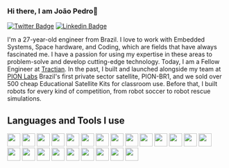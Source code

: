 ### Hi there, I am João Pedro👋

[![Twitter Badge](https://img.shields.io/badge/joaopedrovbs-blue?logo=twitter&style=for-the-badge)](https://twitter.com/joaopedrovbs)
[![Linkedin Badge](https://img.shields.io/badge/-Joao%20pedro%20Vilas-blue?style=for-the-badge&logo=Linkedin&logoColor=white&link=https://www.linkedin.com/in/joaopedrovbs/)](https://www.linkedin.com/in/joaopedrovbs/)

I'm a 27-year-old engineer from Brazil. I love to work with Embedded Systems, Space hardware, and Coding, which are fields that have always fascinated me. I have a passion for using my expertise in these areas to problem-solve and develop cutting-edge technology. Today, I am a Fellow Engineer at [Tractian](https://tractian.com). In the past, I built and launched alongside my team at [PION Labs](https://github.com/pion-labs) Brazil's first private sector satellite, PION-BR1, and we sold over 500 cheap Educational Satellite Kits for classroom use. Before that, I built robots for every kind of competition, from robot soccer to robot rescue simulations.

<h2> Languages and Tools I use </h2>

<img height="30" src="https://img.shields.io/badge/Git-F05032?style=for-the-badge&logo=git&logoColor=white"> <img height="30" src="https://img.shields.io/badge/C-00599C?style=for-the-badge&logo=c&logoColor=white"> <img height="30" src="https://img.shields.io/badge/kicad-314CB0?style=for-the-badge&logo=kicad&logoColor=white"> <img height="30" src="https://img.shields.io/badge/arm-0091BD?style=for-the-badge&logo=arm&logoColor=white"> <img height="30" src="https://img.shields.io/badge/fusion%20360-0696D7?style=for-the-badge&logo=autodesk&logoColor=white"> <img height="30" src="https://img.shields.io/badge/espressif-E7352C?style=for-the-badge&logo=espressif&logoColor=white">
<img height="30" src="https://img.shields.io/badge/stm32-03234B?style=for-the-badge&logo=stmicroelectronics&logoColor=white"> <img height="30" src="https://img.shields.io/badge/Python-3776AB?style=for-the-badge&logo=python&logoColor=white"> <img height="30" src="https://img.shields.io/badge/Node.js-339933?style=for-the-badge&logo=node.js&logoColor=white"> <img height="30" src="https://img.shields.io/badge/Vue.js-4FC08D?style=for-the-badge&logo=vue.js&logoColor=white"> <img height="30" src="https://img.shields.io/badge/Vuetify-1867C0?style=for-the-badge&logo=vuetify&logoColor=white"> <img height="30" src="https://img.shields.io/badge/capacitor-119EFF?style=for-the-badge&logo=capacitor&logoColor=white"> <img height="30" src="https://img.shields.io/badge/go-00ADD8?style=for-the-badge&logo=go&logoColor=white"> <img height="30" src="https://img.shields.io/badge/C%2B%2B-00599C?style=for-the-badge&logo=c%2B%2B&logoColor=white"> <img height="30" src="https://img.shields.io/badge/Docker-2CA5E0?style=for-the-badge&logo=docker&logoColor=white">
<img height="30" src="https://img.shields.io/badge/Firebase-FFCA28?style=for-the-badge&logo=Firebase&logoColor=white"> <img height="30" src="https://img.shields.io/badge/Ubuntu-E95420?style=for-the-badge&logo=ubuntu&logoColor=white"> <img height="30" src="https://img.shields.io/badge/MongoDB-00000F?style=for-the-badge&logo=mongodb&logoColor=white"> <img height="30" src="https://img.shields.io/badge/LaTeX-47A141?style=for-the-badge&logo=LaTeX&logoColor=white"> <img height="30" src="https://img.shields.io/badge/Amazon_AWS-232F3E?style=for-the-badge&logo=amazon-aws&logoColor=white"> <img height="30" src="https://img.shields.io/badge/Google_chrome-4285F4?style=for-the-badge&logo=Google-chrome&logoColor=white">  <img height="30" src="https://img.shields.io/badge/Visual_Studio_Code-0078D4?style=for-the-badge&logo=visual%20studio%20code&logoColor=white"> <img height="30" src="https://img.shields.io/badge/Notion-000000?style=for-the-badge&logo=notion&logoColor=white">
